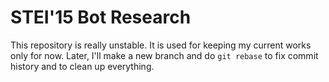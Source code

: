 # STEI'15 Bot Research

This repository is really unstable. It is used for keeping my current works only
for now. Later, I'll make a new branch and do `git rebase` to fix commit history
and to clean up everything.

